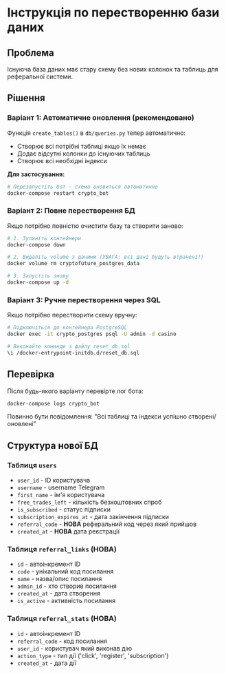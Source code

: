 # Інструкція по перестворенню бази даних

## Проблема
Існуюча база даних має стару схему без нових колонок та таблиць для реферальної системи.

## Рішення

### Варіант 1: Автоматичне оновлення (рекомендовано)
Функція `create_tables()` в `db/queries.py` тепер автоматично:
- Створює всі потрібні таблиці якщо їх немає
- Додає відсутні колонки до існуючих таблиць
- Створює всі необхідні індекси

**Для застосування:**
```bash
# Перезапустіть бот - схема оновиться автоматично
docker-compose restart crypto_bot
```

### Варіант 2: Повне перестворення БД
Якщо потрібно повністю очистити базу та створити заново:

```bash
# 1. Зупиніть контейнери
docker-compose down

# 2. Видаліть volume з даними (УВАГА: всі дані будуть втрачені!)
docker volume rm cryptofuture_postgres_data

# 3. Запустіть знову
docker-compose up -d
```

### Варіант 3: Ручне перестворення через SQL
Якщо потрібно перестворити схему вручну:

```bash
# Підключіться до контейнера PostgreSQL
docker exec -it crypto_postgres psql -U admin -d casino

# Виконайте команди з файлу reset_db.sql
\i /docker-entrypoint-initdb.d/reset_db.sql
```

## Перевірка
Після будь-якого варіанту перевірте лог бота:
```bash
docker-compose logs crypto_bot
```

Повинно бути повідомлення: "Всі таблиці та індекси успішно створені/оновлені"

## Структура нової БД

### Таблиця `users`
- `user_id` - ID користувача
- `username` - username Telegram
- `first_name` - ім'я користувача  
- `free_trades_left` - кількість безкоштовних спроб
- `is_subscribed` - статус підписки
- `subscription_expires_at` - дата закінчення підписки
- `referral_code` - **НОВА** реферальний код через який прийшов
- `created_at` - **НОВА** дата реєстрації

### Таблиця `referral_links` (НОВА)
- `id` - автоінкремент ID
- `code` - унікальний код посилання
- `name` - назва/опис посилання
- `admin_id` - хто створив посилання
- `created_at` - дата створення
- `is_active` - активність посилання

### Таблиця `referral_stats` (НОВА)  
- `id` - автоінкремент ID
- `referral_code` - код посилання
- `user_id` - користувач який виконав дію
- `action_type` - тип дії ('click', 'register', 'subscription')
- `created_at` - дата дії
